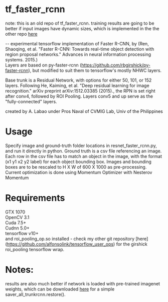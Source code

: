 # tf_faster_rcnn

note: this is an old repo of tf_faster_rcnn. training results are going to be better if input images have dynamic sizes, which is implemented in the the other repo [here](https://github.com/alfonsolink/tf_faster_rcnn_dynamic)

-- experimental tensorflow implementation of Faster R-CNN, by (Ren, Shaoqing, et al. "Faster R-CNN: Towards real-time object detection with region proposal networks." Advances in neural information processing systems. 2015.)<br />
Layers are based on py-faster-rcnn (https://github.com/rbgirshick/py-faster-rcnn), but modified to suit them to tensorflow's mostly NHWC layers.

Base trunk is a Residual Network, with options for either 50, 101, or 152 layers. Following He, Kaiming, et al. "Deep residual learning for image recognition." arXiv preprint arXiv:1512.03385 (2015)., 
the RPN is set right after conv4, followed by ROI Pooling. Layers conv5 and up serve as the "fully-connected" layers.

created by A. Labao under Pros Naval of CVMIG Lab, Univ of the Philippines

# Usage
Specify image and ground-truth folder locations in resnet_faster_rcnn.py, and run it directly in python. Ground truth is a csv file referencing an image. Each row in the csv file has to match an object in the image, with the format (x1 y1 x2 y2 label) for each object bounding box.  Images and bounding boxes are to be rescaled to H X W of 600 X 1000 as pre-processing. Current optimization is done using Momentum Optimizer with Nesterov Momentum

# Requirements
GTX 1070  <br />
OpenCV 3.1 <br />
Cuda 7.5+  <br />
Cudnn 5.0+  <br />
tensorflow v10+  <br />
and roi_pooling_op.so installed - check my other git repository [here] (https://github.com/alfonsolink/tensorflow_user_ops) for the girshick roi_pooling tensorflow wrap.

# Notes:

results are also much better if network is loaded with pre-trained imagenet weights, which can be downloaded [here](https://1drv.ms/f/s!AtPFjf_hfC81kUrPD2Kazg1Gtkz6) for a simple saver_all_trunkrcnn.restore().
